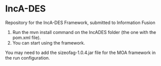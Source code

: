 # IncA-DES
Repository for the IncA-DES Framework, submitted to Information Fusion

1. Run the mvn install command on the IncADES folder (the one with the pom.xml file).
2. You can start using the framework.

You may need to add the sizeofag-1.0.4.jar file for the MOA framework in the run configuration.
